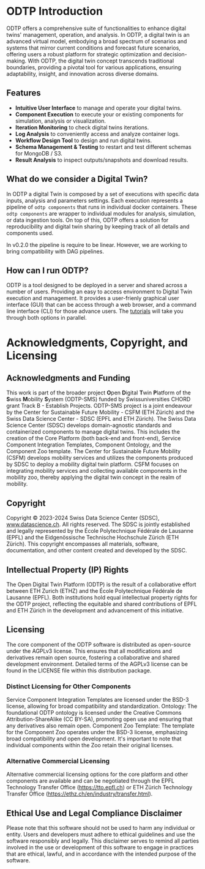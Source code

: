 # ODTP Introduction

ODTP offers a comprehensive suite of functionalities to enhance digital twins' management, operation, and analysis. In ODTP, a digital twin is an advanced virtual model, embodying a broad spectrum of scenarios and systems that mirror current conditions and forecast future scenarios, offering users a robust platform for strategic optimization and decision-making. With ODTP, the digital twin concept transcends traditional boundaries, providing a pivotal tool for various applications, ensuring adaptability, insight, and innovation across diverse domains.

## Features

- **Intuitive User Interface** to manage and operate your digital twins. 
- **Component Execution** to execute your or existing components for simulation, analysis or visualization.
- **Iteration Monitoring** to check digital twins iterations.
- **Log Analysis** to conveniently access and analyze container logs.
- **Workflow Design Tool** to design and run digital twins.
- **Schema Management & Testing** to restart and test different schemas for MongoDB / S3.
- **Result Analysis** to inspect outputs/snapshots and download results.

## What do we consider a Digital Twin?

In ODTP a digital Twin is composed by a set of executions with specific data inputs, analysis and parameters settings. Each execution represents a pipeline of `odtp components` that runs in individual docker containers. These `odtp components` are wrapper to individual modules for analysis, simulation, or data ingestion tools. On top of this, ODTP offers a solution for reproducibility and digital twin sharing by keeping track of all details and components used.

In v0.2.0 the pipeline is require to be linear. However, we are working to bring compatibility with DAG pipelines. 

## How can I run ODTP?

ODTP is a tool designed to be deployed in a server and shared across a number of users. Providing an easy to access environment to Digital Twin execution and management. It provides a user-frienly graphical user interface (GUI) that can be access through a web browser, and a command line interface (CLI) for those advance users. The [tutorials](tutorials/getting-started.md) will take you through both options in parallel.

# Acknowledgments, Copyright, and Licensing
## Acknowledgments and Funding
This work is part of the broader project **O**pen **D**igital **T**win **P**latform of the **S**wiss **M**obility **S**ystem (ODTP-SMS) funded by Swissuniversities CHORD grant Track B - Establish Projects. ODTP-SMS project is a joint endeavour by the Center for Sustainable Future Mobility - CSFM (ETH Zürich) and the Swiss Data Science Center - SDSC (EPFL and ETH Zürich). 
The Swiss Data Science Center (SDSC) develops domain-agnostic standards and containerized components to manage digital twins. This includes the creation of the Core Platform (both back-end and front-end), Service Component Integration Templates, Component Ontology, and the Component Zoo template. 
The Center for Sustainable Future Mobility (CSFM) develops mobility services and utilizes the components produced by SDSC to deploy a mobility digital twin platform. CSFM focuses on integrating mobility services and collecting available components in the mobility zoo, thereby applying the digital twin concept in the realm of mobility.
 
## Copyright
Copyright © 2023-2024 Swiss Data Science Center (SDSC), www.datascience.ch. All rights reserved.
The SDSC is jointly established and legally represented by the École Polytechnique Fédérale de Lausanne (EPFL) and the Eidgenössische Technische Hochschule Zürich (ETH Zürich). This copyright encompasses all materials, software, documentation, and other content created and developed by the SDSC.

## Intellectual Property (IP) Rights
The Open Digital Twin Platform (ODTP) is the result of a collaborative effort between ETH Zurich (ETHZ) and the École Polytechnique Fédérale de Lausanne (EPFL). Both institutions hold equal intellectual property rights for the ODTP project, reflecting the equitable and shared contributions of EPFL and ETH Zürich in the development and advancement of this initiative.  
 
## Licensing
The core component of the ODTP software is distributed as open-source under the AGPLv3 license. This ensures that all modifications and derivatives remain open source, fostering a collaborative and shared development environment. Detailed terms of the AGPLv3 license can be found in the LICENSE file within this distribution package.

### Distinct Licensing for Other Components
Service Component Integration Templates are licensed under the BSD-3 license, allowing for broad compatibility and standardization.
Ontology: The foundational ODTP ontology is licensed under the Creative Commons Attribution-ShareAlike (CC BY-SA), promoting open use and ensuring that any derivatives also remain open.
Component Zoo Template: The template for the Component Zoo operates under the BSD-3 license, emphasizing broad compatibility and open development. It's important to note that individual components within the Zoo retain their original licenses.

### Alternative Commercial Licensing
Alternative commercial licensing options for the core platform and other components are available and can be negotiated through the EPFL Technology Transfer Office (https://tto.epfl.ch) or ETH Zürich Technology Transfer Office (https://ethz.ch/en/industry/transfer.html).

## Ethical Use and Legal Compliance Disclaimer
Please note that this software should not be used to harm any individual or entity. Users and developers must adhere to ethical guidelines and use the software responsibly and legally. This disclaimer serves to remind all parties involved in the use or development of this software to engage in practices that are ethical, lawful, and in accordance with the intended purpose of the software.

<script src="https://hypothes.is/embed.js" async></script>
